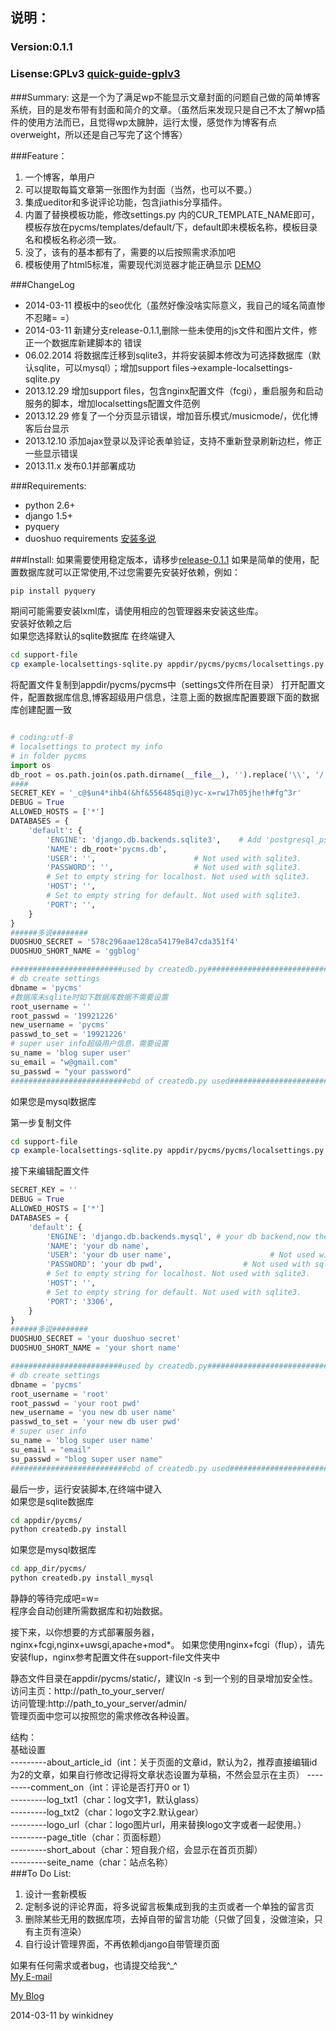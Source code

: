 ## 说明：
### Version:0.1.1
### Lisense:GPLv3 [quick-guide-gplv3](www.gnu.org/licenses/quick-guide-gplv3.html)
###Summary: 
这是一个为了满足wp不能显示文章封面的问题自己做的简单博客系统，目的是发布带有封面和简介的文章。（虽然后来发现只是自己不太了解wp插件的使用方法而已，且觉得wp太臃肿，运行太慢，感觉作为博客有点overweight，所以还是自己写完了这个博客）  

###Feature：
1. 一个博客，单用户  
2. 可以提取每篇文章第一张图作为封面（当然，也可以不要。）
3. 集成ueditor和多说评论功能，包含jiathis分享插件。
4. 内置了替换模板功能，修改settings.py 内的CUR_TEMPLATE_NAME即可，模板存放在pycms/templates/default/下，default即未模板名称，模板目录名和模板名称必须一致。
5. 没了，该有的基本都有了，需要的以后按照需求添加吧  
6. 模板使用了html5标准，需要<blod>现代浏览器</bold>才能正确显示 [DEMO](http://blog.gg-workshop.com)

###ChangeLog
+ 2014-03-11 模板中的seo优化（虽然好像没啥实际意义，我自己的域名简直惨不忍睹= =）
+ 2014-03-11 新建分支release-0.1.1,删除一些未使用的js文件和图片文件，修正一个数据库新建脚本的  错误
+ 06.02.2014 将数据库迁移到sqlite3，并将安装脚本修改为可选择数据库（默认sqlite，可以mysql）；增加support files->example-localsettings-sqlite.py
+ 2013.12.29 增加support files，包含nginx配置文件（fcgi），重启服务和启动服务的脚本，增加localsettings配置文件范例
+ 2013.12.29 修复了一个分页显示错误，增加音乐模式/musicmode/，优化博客后台显示
+ 2013.12.10 添加ajax登录以及评论表单验证，支持不重新登录刷新边栏，修正一些显示错误
+ 2013.11.x 发布0.1并部署成功

###Requirements:
+ python 2.6+  
+ django 1.5+  
+ pyquery  
+ duoshuo requirements   [安装多说](https://github.com/duoshuo/duoshuo-python-sdk)


###Install:
如果需要使用稳定版本，请移步[release-0.1.1](https://github.com/winkidney/GG-Blog/tree/release-0.1.1)
如果是简单的使用，配置数据库就可以正常使用,不过您需要先安装好依赖，例如：

```bash
pip install pyquery
```
期间可能需要安装lxml库，请使用相应的包管理器来安装这些库。    
安装好依赖之后   
如果您选择默认的sqlite数据库
在终端键入
```bash
cd support-file
cp example-localsettings-sqlite.py appdir/pycms/pycms/localsettings.py
```  
将配置文件复制到appdir/pycms/pycms中（settings文件所在目录）
打开配置文件，配置数据库信息,博客超级用户信息，注意上面的数据库配置要跟下面的数据库创建配置一致

```python

# coding:utf-8
# localsettings to protect my info
# in folder pycms
import os
db_root = os.path.join(os.path.dirname(__file__), '').replace('\\', '/')
####
SECRET_KEY = '_c@$un4*ihb4(&hf&556485qi@)yc-x=rw17h05jhe!h#fg^3r'
DEBUG = True
ALLOWED_HOSTS = ['*']
DATABASES = {
    'default': {
        'ENGINE': 'django.db.backends.sqlite3',    # Add 'postgresql_psycopg2', 'postgresql', 'mysql', 'sqlite3' or 'oracle'
        'NAME': db_root+'pycms.db',
        'USER': '',                      # Not used with sqlite3.
        'PASSWORD': '',                  # Not used with sqlite3.
        # Set to empty string for localhost. Not used with sqlite3.
        'HOST': '',
        # Set to empty string for default. Not used with sqlite3.
        'PORT': '',
    }
}
######多说########
DUOSHUO_SECRET = '578c296aae128ca54179e847cda351f4'
DUOSHUO_SHORT_NAME = 'ggblog'

#########################used by createdb.py##############################
# db create settings
dbname = 'pycms'
#数据库未sqlite时如下数据库数据不需要设置
root_username = ''
root_passwd = '19921226'
new_username = 'pycms'
passwd_to_set = '19921226'
# super user info超级用户信息，需要设置
su_name = 'blog super user'
su_email = "w@gmail.com"
su_passwd = "your password"
##########################ebd of createdb.py used#########################

```

如果您是mysql数据库

第一步复制文件
```bash
cd support-file
cp example-localsettings-sqlite.py appdir/pycms/pycms/localsettings.py
```  
接下来编辑配置文件
```python
SECRET_KEY = ''
DEBUG = True
ALLOWED_HOSTS = ['*']
DATABASES = {
    'default': {
        'ENGINE': 'django.db.backends.mysql', # your db backend,now the createdb.py only support mysql,not tested on sqlite yet.
        'NAME': 'your db name',
        'USER': 'your db user name',                      # Not used with sqlite3.
        'PASSWORD': 'your db pwd',                  # Not used with sqlite3.
        # Set to empty string for localhost. Not used with sqlite3.
        'HOST': '',
        # Set to empty string for default. Not used with sqlite3.
        'PORT': '3306',
    }
}
######多说########
DUOSHUO_SECRET = 'your duoshuo secret'
DUOSHUO_SHORT_NAME = 'your short name'

#########################used by createdb.py##############################
# db create settings
dbname = 'pycms'
root_username = 'root'
root_passwd = 'your root pwd'
new_username = 'you new db user name'
passwd_to_set = 'your new db user pwd'
# super user info
su_name = 'blog super user name'
su_email = "email"
su_passwd = "blog super user name"
##########################ebd of createdb.py used#########################

```
最后一步，运行安装脚本,在终端中键入    
如果您是sqlite数据库
```bash
cd appdir/pycms/
python createdb.py install
```
如果您是mysql数据库  
```bash  
cd app_dir/pycms/
python createdb.py install_mysql

```  
静静的等待完成吧=w=  
程序会自动创建所需数据库和初始数据。  



接下来，以你想要的方式部署服务器，nginx+fcgi,nginx+uwsgi,apache+mod*。
如果您使用nginx+fcgi（flup），请先安装flup，nginx参考配置文件在support-file文件夹中  
   
静态文件目录在appdir/pycms/static/，建议ln -s 到一个别的目录增加安全性。
访问主页：http://path_to_your_server/  
访问管理:http://path_to_your_server/admin/   
管理页面中您可以按照您的需求修改各种设置。  


结构：  
	基础设置  
	---------about_article_id（int：关于页面的文章id，默认为2，推荐直接编辑id为2的文章，如果自行修改记得将文章状态设置为草稿，不然会显示在主页）
	---------comment_on（int：评论是否打开0 or 1）  
	---------log_txt1（char：log文字1，默认glass）  
	---------log_txt2（char：logo文字2.默认gear）  
	---------logo_url（char：logo图片url，用来替换logo文字或者一起使用。）  
	---------page_title（char：页面标题）  
	---------short_about（char：短自我介绍，会显示在首页页脚）  
	---------seite_name（char：站点名称）  
###To Do List:
1. 设计一套新模板
2. 定制多说的评论界面，将多说留言板集成到我的主页或者一个单独的留言页
3. 删除某些无用的数据库项，去掉自带的留言功能（只做了回复，没做渲染，只有主页有渲染）
4. 自行设计管理界面，不再依赖django自带管理页面


如果有任何需求或者bug，也请提交给我^_^    
[My E-mail](mailto:winkidney@gmail.com)   
 
[My Blog](http://blog.gg-workshop.com)  

2014-03-11 by winkidney
